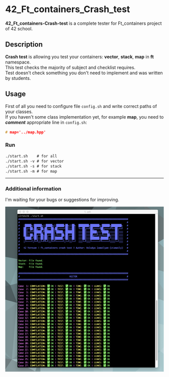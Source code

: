# 42_Ft_containers_Crash_test

<span><b>42_Ft_containers-Crash-test</b></span> is a complete tester for Ft_containers project of 42 school.

## Description

<b>Crash test</b> is allowing you test your containers: <b>vector</b>, <b>stack</b>, <b>map</b> in <b>ft</b> namespace.<br>
This test checks the majority of subject and checklist requires.<br>
Test doesn't check something you don't need to implement and was written by students.

## Usage

First of all you need to configure file ```config.sh``` and write correct paths of your classes.<br>
If you haven't some class implementation yet, for example <b>map</b>, you need to <b><i>comment</i></b> appropriate line in ```config.sh```:
```c++
# map='../map.hpp'
```
### Run

```shell
./start.sh    # for all
./start.sh -v # for vector
./start.sh -s # for stack
./start.sh -m # for map
```
___
### Additional information
I'm waiting for your bugs or suggestions for improving.

![Ft_containers tester](./Srcs/Tester.png)
